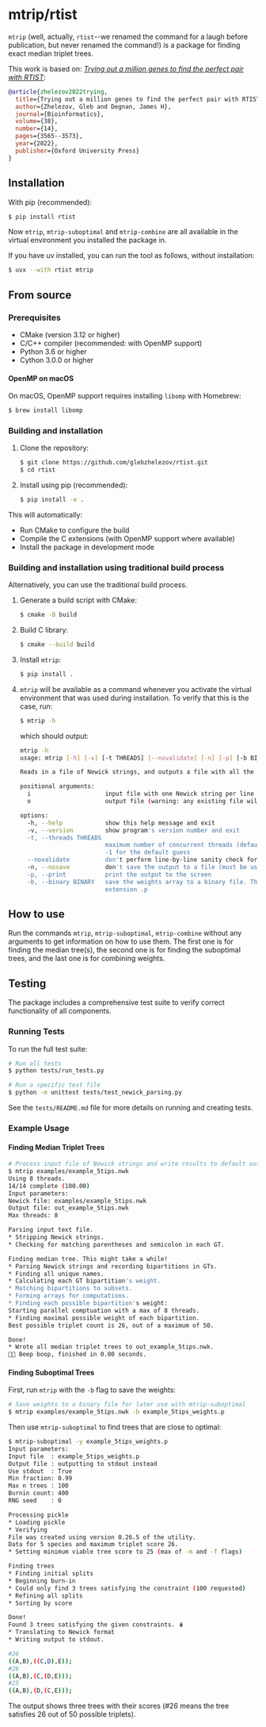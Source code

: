 # mtrip/rtist

`mtrip` (well, actually, `rtist`--we renamed the command for a laugh before publication, but never renamed the command!) is a package for finding exact median triplet trees.

This work is based on: [*Trying out a million genes to find the perfect pair with RTIST*](https://academic.oup.com/bioinformatics/article/38/14/3565/6596045):

```bibtex
@article{zhelezov2022trying,
  title={Trying out a million genes to find the perfect pair with RTIST},
  author={Zhelezov, Gleb and Degnan, James H},
  journal={Bioinformatics},
  volume={38},
  number={14},
  pages={3565--3573},
  year={2022},
  publisher={Oxford University Press}
}
```

## Installation

With pip (recommended):
```bash
$ pip install rtist
```
Now `mtrip`, `mtrip-suboptimal` and `mtrip-combine` are all available in the virtual environment you installed the package in.

If you have uv installed, you can run the tool as follows, without installation:
```bash
$ uvx --with rtist mtrip
```

## From source
### Prerequisites

- CMake (version 3.12 or higher)
- C/C++ compiler (recommended: with OpenMP support)
- Python 3.6 or higher
- Cython 3.0.0 or higher

#### OpenMP on macOS

On macOS, OpenMP support requires installing `libomp` with Homebrew:

```bash
$ brew install libomp
```

### Building and installation

1. Clone the repository:

   ```bash
   $ git clone https://github.com/glebzhelezov/rtist.git
   $ cd rtist
   ```

2. Install using pip (recommended):

   ```bash
   $ pip install -e .
   ```

This will automatically:
- Run CMake to configure the build
- Compile the C extensions (with OpenMP support where available)
- Install the package in development mode

### Building and installation using traditional build process
Alternatively, you can use the traditional build process.

 1. Generate a build script with CMake:    

    ```bash
    $ cmake -B build
    ```

 2. Build C library:

    ```bash
    $ cmake --build build
    ```

 3. Install `mtrip`:

    ```bash
    $ pip install .
    ```

 4. `mtrip` will be available as a command whenever you activate the virtual environment that was used during installation. To verify that this is the case, run:

    ```bash
    $ mtrip -h
    ```

    which should output:

    ```bash
    mtrip -h
    usage: mtrip [-h] [-v] [-t THREADS] [--novalidate] [-n] [-p] [-b BINARY] i [o]
    
    Reads in a file of Newick strings, and outputs a file with all the median triplet trees.
    
    positional arguments:
      i                     input file with one Newick string per line
      o                     output file (warning: any existing file will be overwritten!). Defaults to out_<input file>
    
    options:
      -h, --help            show this help message and exit
      -v, --version         show program's version number and exit
      -t, --threads THREADS
                            maximum number of concurrent threads (defaults to number of CPUs, or 1 if undetermined). Must be a positive integer or
                            -1 for the default guess
      --novalidate          don't perform line-by-line sanity check for each input Newick string (for a small speedup)
      -n, --nosave          don't save the output to a file (must be used with --print)
      -p, --print           print the output to the screen
      -b, --binary BINARY   save the weights array to a binary file. This file can be used to find additional trees. Traditionally this file has the
                            extension .p
    ```

## How to use

Run the commands `mtrip`, `mtrip-suboptimal`, `mtrip-combine` without any arguments to get information on how to use them. The first one is for finding the median tree(s), the second one is for finding the suboptimal trees, and the last one is for combining weights.

## Testing

The package includes a comprehensive test suite to verify correct functionality of all components.

### Running Tests

To run the full test suite:

```bash
# Run all tests
$ python tests/run_tests.py

# Run a specific test file
$ python -m unittest tests/test_newick_parsing.py
```

See the `tests/README.md` file for more details on running and creating tests.

### Example Usage

#### Finding Median Triplet Trees

```bash
# Process input file of Newick strings and write results to default output file
$ mtrip examples/example_5tips.nwk
Using 8 threads.
14/14 complete (100.00)
Input parameters:
Newick file: examples/example_5tips.nwk
Output file: out_example_5tips.nwk
Max threads: 8

Parsing input text file.
* Stripping Newick strings.
* Checking for matching parentheses and semicolon in each GT.

Finding median tree. This might take a while!
* Parsing Newick strings and recording bipartitions in GTs.
* Finding all unique names.
* Calculating each GT bipartition's weight.
* Matching bipartitions to subsets.
* Forming arrays for computations.
* Finding each possible bipartition's weight:
Starting parallel comptuation with a max of 8 threads.
* Finding maximal possible weight of each bipartition.
Best possible triplet count is 26, out of a maximum of 50.

Done!
* Wrote all median triplet trees to out_example_5tips.nwk.
🤖💬 Beep boop, finished in 0.00 seconds.
```

#### Finding Suboptimal Trees

First, run `mtrip` with the `-b` flag to save the weights:

```bash
# Save weights to a binary file for later use with mtrip-suboptimal
$ mtrip examples/example_5tips.nwk -b example_5tips_weights.p
```

Then use `mtrip-suboptimal` to find trees that are close to optimal:

```bash
$ mtrip-suboptimal -y example_5tips_weights.p
Input parameters:
Input file  : example_5tips_weights.p
Output file : outputting to stdout instead
Use stdout  : True
Min fraction: 0.99
Max n trees : 100
Burnin count: 400
RNG seed    : 0

Processing pickle
* Loading pickle
* Verifying
File was created using version 0.26.5 of the utility.
Data for 5 species and maximum triplet score 26.
* Setting minimum viable tree score to 25 (max of -m and -f flags)

Finding trees
* Finding initial splits
* Beginning burn-in
* Could only find 3 trees satisfying the constraint (100 requested)
* Refining all splits
* Sorting by score

Done!
Found 3 trees satisfying the given constraints. 🪆
* Translating to Newick format
* Writing output to stdout.

#26
((A,B),((C,D),E));
#26
((A,B),(C,(D,E)));
#25
((A,B),(D,(C,E)));
```

The output shows three trees with their scores (#26 means the tree satisfies 26 out of 50 possible triplets).
